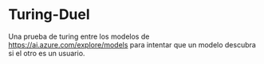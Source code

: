 # Turing-Duel
Una prueba de turing entre los modelos de https://ai.azure.com/explore/models para intentar que un modelo descubra si el otro es un usuario.
